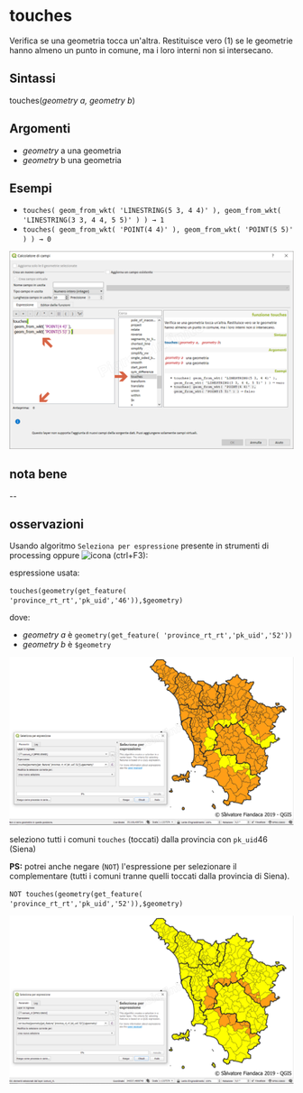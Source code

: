 # touches

Verifica se una geometria tocca un'altra. Restituisce vero (1) se le geometrie hanno almeno un punto in comune, ma i loro interni non si intersecano.

## Sintassi

touches(_geometry a, geometry b_)

## Argomenti

* _geometry_ a una geometria
* _geometry_ b una geometria

## Esempi

* `touches( geom_from_wkt( 'LINESTRING(5 3, 4 4)' ), geom_from_wkt( 'LINESTRING(3 3, 4 4, 5 5)' ) ) → 1`
* `touches( geom_from_wkt( 'POINT(4 4)' ), geom_from_wkt( 'POINT(5 5)' ) ) → 0`


![](../../img/geometria/touches/touches1.png)

## nota bene

--

## osservazioni

Usando algoritmo `Seleziona per espressione` presente in strumenti di processing oppure ![icona](https://docs.qgis.org/2.18/en/_images/mIconExpressionSelect.png) (ctrl+F3):

espressione usata:

`touches(geometry(get_feature( 'province_rt_rt','pk_uid','46')),$geometry)`

dove:

* _geometry a_ è `geometry(get_feature( 'province_rt_rt','pk_uid','52'))`
* _geometry b_ è `$geometry`


![](../../img/geometria/touches/touches2.png)

seleziono tutti i comuni `touches` (toccati) dalla provincia con `pk_uid`46 (Siena)

**PS:** potrei anche negare (`NOT`) l'espressione per selezionare il complementare (tutti i comuni tranne quelli toccati dalla provincia di Siena).

`NOT touches(geometry(get_feature( 'province_rt_rt','pk_uid','52')),$geometry)`

![](../../img/geometria/touches/touches3.png)
